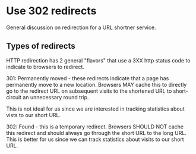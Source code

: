 # Use 302 redirects

General discussion on redirection for a URL shortner service.

## Types of redirects
HTTP redirection has 2 general "flavors" that use a 3XX http status code to indicate to browsers to redirect.

 301: Permanently moved - these redirects indicate that a page has permanently move to a new location. Browsers MAY cache
 this to directly go to the redirect URL on subsequent visits to the shortened URL to short-circuit an unnecessary round trip.
 
 This is not ideal for us since we are interested in tracking statistics about vists to our short URL.

302: Found - this is a temporary redirect. Browsers SHOULD NOT cache this redirect and should always go through the short URL
 to the long URL. This is better for us since we can track statistics about visits to our short URL.